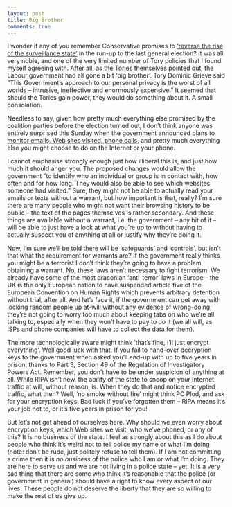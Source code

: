 ```yaml
---
layout: post
title: Big Brother
comments: true
---
```


I wonder if any of you remember Conservative promises to <a href="http://www.conservatives.com/News/News_stories/2009/09/Reversing_the_rise_of_the_surveillance_state.aspx">&#8216;reverse the rise of the surveillance state&#8217;</a> in the run-up to the last general election? It was all very noble, and one of the very limited number of Tory policies that I found myself agreeing with. After all, as the Tories themselves pointed out, the Labour government had all gone a bit &#8216;big brother&#8217;. Tory Dominic Grieve said &#8220;This Government’s approach to our personal privacy is the worst of all worlds – intrusive, ineffective and enormously expensive.&#8221;  It seemed that should the Tories gain power, they would do something about it. A small consolation.

Needless to say, given how pretty much everything else promised by the coalition parties before the election turned out, I don&#8217;t think anyone was entirely surprised this Sunday when the government announced plans to <a href="http://www.bbc.co.uk/news/uk-politics-17576745">monitor emails, Web sites visited, phone calls</a>, and pretty much everything else you might choose to do on the Internet or your phone.

I cannot emphasise strongly enough just how illiberal this is, and just how much it should anger you. The proposed changes would allow the government &#8220;to identify who an individual or group is in contact with, how often and for how long. They would also be able to see which websites someone had visited.&#8221; Sure, they might not be able to actually read your emails or texts without a warrant, but how important is that, really? I&#8217;m sure there are many people who might not want their browsing history to be public &#8211; the text of the pages themselves is rather secondary. And these things are available without a warrant, i.e. the government &#8211; any bit of it &#8211; will be able to just have a look at what you&#8217;re up to without having to actually suspect you of anything at all or justify why they&#8217;re doing it.

Now, I&#8217;m sure we&#8217;ll be told there will be &#8216;safeguards&#8217; and &#8216;controls&#8217;, but isn&#8217;t that what the requirement for warrants are? If the government really thinks you might be a terrorist I don&#8217;t think they&#8217;re going to have a problem obtaining a warrant. No, these laws aren&#8217;t necessary to fight terrorism. We already have some of the most draconian &#8216;anti-terror&#8217; laws in Europe &#8211; the UK is the only European nation to have suspended article five of the European Convention on Human Rights which prevents arbitrary detention without trial, after all. And let&#8217;s face it, if the government can get away with locking random people up at-will without any evidence of wrong-doing, they&#8217;re not going to worry too much about keeping tabs on who we&#8217;re all talking to, especially when they won&#8217;t have to pay to do it (we all will, as ISPs and phone companies will have to collect the data for them).

The more technologically aware might think &#8217;that&#8217;s fine, I&#8217;ll just encrypt everything&#8217;. Well good luck with that. If you fail to hand-over decryption keys to the government when asked you&#8217;ll end-up with up to five years in prison, thanks to Part 3, Section 49 of the Regulation of Investigatory Powers Act. Remember, you don&#8217;t have to be under suspicion of anything at all. While <span class="caps">RIPA</span> isn&#8217;t new, the ability of the state to snoop on your Internet traffic at will, without reason, is. When they do that and notice encrypted traffic, what then? Well, &#8216;no smoke without fire&#8217; might think PC Plod, and ask for your encryption keys. Bad luck if you&#8217;ve forgotten them &#8211; <span class="caps">RIPA</span> means it&#8217;s your job not to, or it&#8217;s five years in prison for you!

But let&#8217;s not get ahead of ourselves here. Why should we even worry about encryption keys, which Web sites we visit, who we&#8217;ve phoned, or any of this? It is no business of the state. I feel as strongly about this as I do about people who think it&#8217;s weird not to tell police my name or what I&#8217;m doing (note: don&#8217;t be rude, just politely refuse to tell them). If I am not committing a crime then it is <em>no business</em> of the police who I am or what I&#8217;m doing. They are here to serve us and we are not living in a police state &#8211; yet. It is a very sad thing that there are some who think it&#8217;s reasonable that the police (or government in general) should have a right to know every aspect of our lives. These people do not deserve the liberty that they are so willing to make the rest of us give up.

